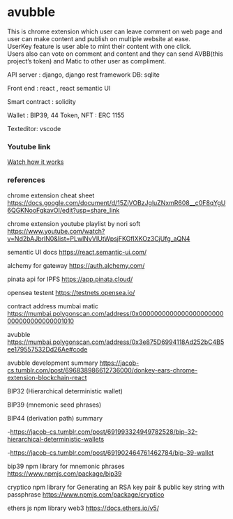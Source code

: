 # avubble

This is chrome extension which user can leave comment on web page and user can make content and publish on multiple website at ease.  
UserKey feature is user able to mint their content with one click.   
Users also can vote on comment and content and they can send AVBB(this project’s token) and Matic to other user as compliment.

API server : django, django rest framework
DB: sqlite

Front end : react , react semantic UI

Smart contract : solidity

Wallet : BIP39, 44
Token, NFT : ERC 1155

Texteditor: vscode

### Youtube link
[Watch how it works](https://youtu.be/ZOWK1SwIwf8)

### references
chrome extension cheat sheet https://docs.google.com/document/d/15ZjVOBzJgluZNxmR608__c0F8qYgU6QGKNooFgkavOI/edit?usp=share_link

chrome extension youtube playlist by nori soft https://www.youtube.com/watch?v=Nd2bAJbrlN0&list=PLwlNvVIUtWpsjFKGfIXKOz3CjUfg_aQN4

semantic UI docs https://react.semantic-ui.com/

alchemy for gateway https://auth.alchemy.com/

pinata api for IPFS https://app.pinata.cloud/

opensea testent https://testnets.opensea.io/


contract address
mumbai matic https://mumbai.polygonscan.com/address/0x0000000000000000000000000000000000001010

avubble https://mumbai.polygonscan.com/address/0x3e875D6994118Ad252bC4B5ee179557532Dd26Ae#code


avubble development summary https://jacob-cs.tumblr.com/post/696838986612736000/donkey-ears-chrome-extension-blockchain-react

BIP32 (Hierarchical deterministic wallet)

BIP39 (mnemonic seed phrases) 

BIP44 (derivation path) summary 

-https://jacob-cs.tumblr.com/post/691993324949782528/bip-32-hierarchical-deterministic-wallets

-https://jacob-cs.tumblr.com/post/691902464761462784/bip-39-wallet


bip39 npm library for mnemonic phrases https://www.npmjs.com/package/bip39

cryptico npm library for Generating an RSA key pair & public key string with passphrase https://www.npmjs.com/package/cryptico

ethers js npm library web3 https://docs.ethers.io/v5/



